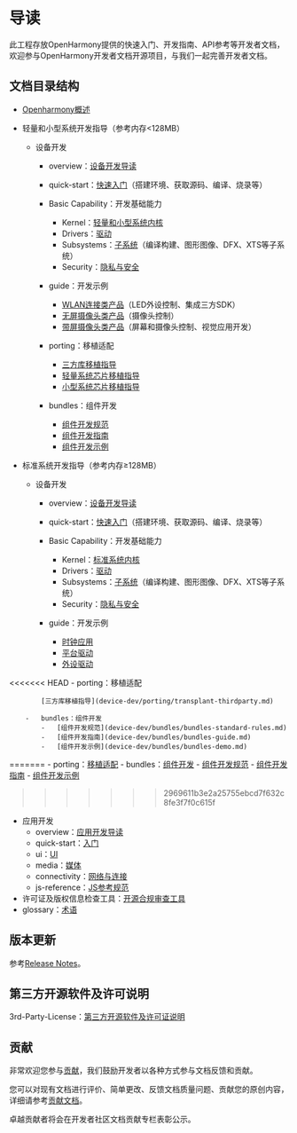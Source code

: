 # 导读<a name="ZH-CN_TOPIC_0000001122921792"></a>

此工程存放OpenHarmony提供的快速入门、开发指南、API参考等开发者文档，欢迎参与OpenHarmony开发者文档开源项目，与我们一起完善开发者文档。

## 文档目录结构<a name="section5508141817255"></a>

- [Openharmony概述](OpenHarmony-Overview_zh.md)
- 轻量和小型系统开发指导（参考内存<128MB）
    -   设备开发
        -   overview：[设备开发导读](device-dev/导读.md)
        -   quick-start：[快速入门](device-dev/quick-start/Readme-CN.md)（搭建环境、获取源码、编译、烧录等）
        -   Basic Capability：开发基础能力
            -   Kernel：[轻量和小型系统内核](device-dev/kernel/kernel-lite.md)
            -   Drivers：[驱动](device-dev/driver/Readme-CN.md)
            -   Subsystems：[子系统](device-dev/subsystems/Readme-CN.md)（编译构建、图形图像、DFX、XTS等子系统）
            -   Security：[隐私与安全](device-dev/security/Readme-CN.md)

        -   guide：开发示例
            -   [WLAN连接类产品](device-dev/guide/device-wifi.md)（LED外设控制、集成三方SDK）
            -   [无屏摄像头类产品](device-dev/guide/device-iotcamera-control.md)（摄像头控制）
            -   [带屏摄像头类产品](device-dev/guide/device-camera.md)（屏幕和摄像头控制、视觉应用开发）

        -   porting：移植适配
            -   [三方库移植指导](device-dev/porting/transplant-thirdparty.md)
            -   [轻量系统芯片移植指导](device-dev/porting/transplant-minichip.md)
            -   [小型系统芯片移植指导](device-dev/porting/transplant-smallchip.md)

        -   bundles：组件开发
            -   [组件开发规范](device-dev/bundles/bundles-standard-rules.md)
            -   [组件开发指南](device-dev/bundles/bundles-guide.md)
            -   [组件开发示例](device-dev/bundles/bundles-demo.md)

- 标准系统开发指导（参考内存≥128MB）
    -   设备开发
        -   overview：[设备开发导读](device-dev/导读.md)
        -   quick-start：[快速入门](device-dev/quick-start/quickstart-standard.md)（搭建环境、获取源码、编译、烧录等）
        -   Basic Capability：开发基础能力
            -   Kernel：[标准系统内核](device-dev/kernel/kernel-standard.md)
            -   Drivers：[驱动](device-dev/driver/Readme-CN.md)
            -   Subsystems：[子系统](device-dev/subsystems/Readme-CN.md)（编译构建、图形图像、DFX、XTS等子系统）
            -   Security：[隐私与安全](device-dev/security/Readme-CN.md)

        -   guide：开发示例
            -   [时钟应用](device-dev/guide/device-clock-guide.md)
            -   [平台驱动](device-dev/guide/device-driver-demo.md)
            -   [外设驱动](device-dev/guide/device-outerdriver-demo.md)

<<<<<<< HEAD
        -   porting：移植适配

            [三方库移植指导](device-dev/porting/transplant-thirdparty.md)

        -   bundles：组件开发
            -   [组件开发规范](device-dev/bundles/bundles-standard-rules.md)
            -   [组件开发指南](device-dev/bundles/bundles-guide.md)
            -   [组件开发示例](device-dev/bundles/bundles-demo.md)
=======
        -   porting：[移植适配](device-dev/porting/Readme-CN.md)
        -   bundles：[组件开发](device-dev/bundles/Readme-CN.md)
            -   [组件开发规范](device-dev/bundles/组件开发规范.md)
            -   [组件开发指南](device-dev/bundles/组件开发指南.md)
            -   [组件开发示例](device-dev/bundles/组件开发示例.md)
>>>>>>> 2969611b3e2a25755ebcd7f632c8fe3f7f0c615f


-   应用开发
    -   overview：[应用开发导读](application-dev/application-dev-guide.md)
    -   quick-start：[入门](application-dev/quick-start/Readme-CN.md)
    -   ui：[UI](application-dev/ui/Readme-CN.md)
    -   media：[媒体](application-dev/media/Readme-CN.md)
    -   connectivity：[网络与连接](application-dev/connectivity/Readme-CN.md)
    -   js-reference：[JS参考规范](application-dev/js-reference/Readme-CN.md)
-   许可证及版权信息检查工具：[开源合规审查工具](https://gitee.com/openharmony-sig/tools_oat)    
-   glossary：[术语](device-dev/glossary/glossary.md)

## 版本更新<a name="section8910101119262"></a>

参考[Release Notes](release-notes/OpenHarmony-Release-Notes.md)。

## 第三方开源软件及许可说明<a name="section0300839202619"></a>

3rd-Party-License：[第三方开源软件及许可证说明](contribute/第三方开源软件及许可证说明.md)

## 贡献<a name="section7772211142710"></a>

非常欢迎您参与[贡献](contribute/参与贡献.md)，我们鼓励开发者以各种方式参与文档反馈和贡献。

您可以对现有文档进行评价、简单更改、反馈文档质量问题、贡献您的原创内容，详细请参考[贡献文档](contribute/贡献文档.md)。

卓越贡献者将会在开发者社区文档贡献专栏表彰公示。

